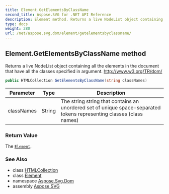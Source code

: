 ```yaml
---
title: Element.GetElementsByClassName
second_title: Aspose.SVG for .NET API Reference
description: Element method. Returns a live NodeList object containing all the elements in the document that have all the classes specified in argument. http//www.w3.org/TR/dom/
type: docs
weight: 280
url: /net/aspose.svg.dom/element/getelementsbyclassname/
---
```

## Element.GetElementsByClassName method

Returns a live NodeList object containing all the elements in the document that have all the classes specified in argument. http://www.w3.org/TR/dom/

```csharp
public HTMLCollection GetElementsByClassName(string classNames)
```

| Parameter | Type | Description |
| --- | --- | --- |
| classNames | String | The string string that contains an unordered set of unique space-separated tokens representing classes (class names) |

### Return Value

The [`Element`](../).

### See Also

* class [HTMLCollection](../../../aspose.svg.collections/htmlcollection/)
* class [Element](../)
* namespace [Aspose.Svg.Dom](../../element/)
* assembly [Aspose.SVG](../../../)
